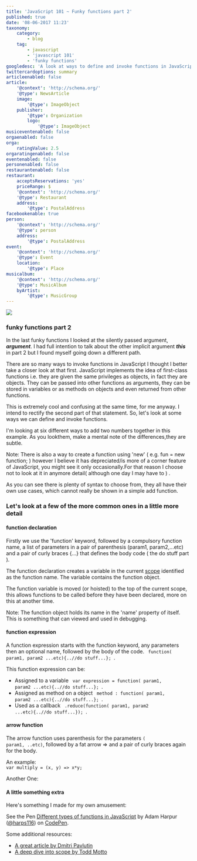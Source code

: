 ```yaml
---
title: 'JavaScript 101 ~ Funky functions part 2'
published: true
date: '08-06-2017 11:23'
taxonomy:
    category:
        - blog
    tag:
        - javascript
        - 'javascript 101'
        - 'funky functions'
googledesc: 'A look at ways to define and invoke functions in JavaScript.'
twittercardoptions: summary
articleenabled: false
article:
    '@context': 'http://schema.org/'
    '@type': NewsArticle
    image:
        '@type': ImageObject
    publisher:
        '@type': Organization
        logo:
            '@type': ImageObject
musiceventenabled: false
orgaenabled: false
orga:
    ratingValue: 2.5
orgaratingenabled: false
eventenabled: false
personenabled: false
restaurantenabled: false
restaurant:
    acceptsReservations: 'yes'
    priceRange: $
    '@context': 'http://schema.org/'
    '@type': Restaurant
    address:
        '@type': PostalAddress
facebookenable: true
person:
    '@context': 'http://schema.org/'
    '@type': person
    address:
        '@type': PostalAddress
event:
    '@context': 'http://schema.org/'
    '@type': Event
    location:
        '@type': Place
musicalbum:
    '@context': 'http://schema.org/'
    '@type': MusicAlbum
    byArtist:
        '@type': MusicGroup
---
```


![](./images/ff.png?cropResize=300,300)
### funky functions part 2  
 
In the last funky functions I looked at the silently passed argument, ___argument___. I had full intention to talk about the other implicit argument ___this___ in part 2 but I found myself going down a different path. 
 
There are so many ways to invoke functions in JavaScript I thought I better take a closer look at that first. JavaScript implements the idea of first-class functions i.e. they are given the same privileges as objects, in fact they are objects. They can be passed into other functions as arguments, they can be stored in variables or as methods on objects and even returned from other functions. 
 
This is extremely cool and confusing at the same time, for me anyway. I intend to rectify the second part of that statement. So, let's look at some ways we can define and invoke functions. 
 
I'm looking at six different ways to add two numbers together in this example. As you lookthem, make a mental note of the differences,they are subtle.  
 
Note: There is also a way to create a function using 'new' ( e.g. fun = new function; ) however I believe it has depreciated/is more of a corner feature of JavaScript, you might see it only occasionally.For that reason I choose not to look at it in anymore detail( although one day I may have to ) .  
 
<script async src="//jsfiddle.net/harps116/uow32pb5/6/embed/"></script>
 
As you can see there is plenty of syntax to choose from, they all have their own use cases, which cannot really be shown in a simple add function. 
 
### Let's look at a few of the more common ones in a little more detail 
 
#### function declaration 
 
Firstly we use the 'function' keyword, followed by a compulsory function name, a list of parameters in a pair of parenthesis (param1, param2,...etc) and a pair of curly braces {...} that defines the body code ( the do stuff part ). 
 
<script async src="//jsfiddle.net/harps116/11k81t1p/3/embed/"></script> 
 
The function declaration creates a variable in the current [scope](https://toddmotto.com/everything-you-wanted-to-know-about-javascript-scope/) identified as the function name. The variable contains the function object. 
 
The function variable is moved (or hoisted) to the top of the current scope, this allows functions to be called before they have been declared, more on this at another time. 
 
Note: The function object holds its name in the 'name' property of itself. This is something that can viewed and used in debugging. 
 
#### function expression 
 
A function expression starts with the function keyword, any parameters then an optional name, followed by the body of the code. 
<code> function( param1, param2 ...etc){..//do stuff...}; </code>. 
 
This function expression can be: 
 
* Assigned to a variable <code> var expression = function( param1, param2 ...etc){..//do stuff...}; </code>. 
* Assigned as method on a object <code> method : function( param1, param2 ...etc){..//do stuff...}; </code>. 
* Used as a callback <code> .reduce(function( param1, param2 ...etc){..//do stuff...}); </code>. 
 
#### arrow function 
 
The arrow function uses parenthesis for the parameters <code>( param1, ..etc)</code>, followed by a fat arrow => and a pair of curly braces again for the body. 
 
An example:  
<code>var multiply = (x, y) => x*y;</code> 
 
Another One:  
<script async src="//jsfiddle.net/harps116/y7fhqc9k/embed/"></script> 
 
#### A little something extra 
 
Here's something I made for my own amusement: 
 
<p data-height="265" data-theme-id="dark" data-slug-hash="MoadRQ" data-default-tab="js,result" data-user="harps116" data-embed-version="2" data-pen-title="Different types of functions in JavaScript" class="codepen">See the Pen <a href="https://codepen.io/harps116/pen/MoadRQ/">Different types of functions in JavaScript</a> by Adam Harpur (<a href="https://codepen.io/harps116">@harps116</a>) on <a href="https://codepen.io">CodePen</a>.</p> 
<script async src="https://production-assets.codepen.io/assets/embed/ei.js"></script> 
 
Some additional resources: 
 
* [A great article by Dmitri Pavlutin](https://rainsoft.io/6-ways-to-declare-javascript-functions/#1functiondeclaration) 
* [A deep dive into scope by Todd Motto](https://toddmotto.com/everything-you-wanted-to-know-about-javascript-scope/)